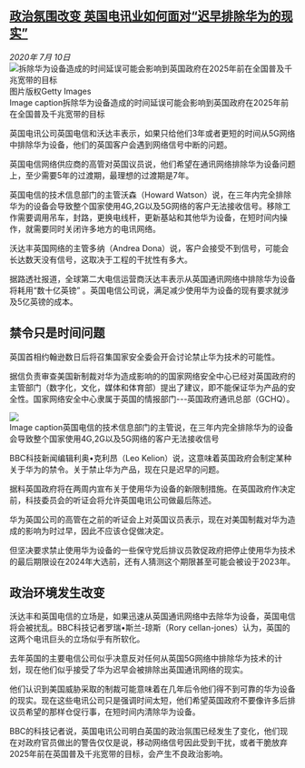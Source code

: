 <!--1594421197000-->
[政治氛围改变 英国电讯业如何面对“迟早排除华为的现实”](http://www.bbc.com/zhongwen/simp/uk-53366320)
------

<div><i>2020年 7月 10日</i></div><div><div class="story-body__inner" property="articleBody"><div class="media-landscape has-caption full-width lead"><span class="image-and-copyright-container"><img class="js-image-replace" alt="拆除华为设备造成的时间延误可能会影响到英国政府在2025年前在全国普及千兆宽带的目标" src="https://images.weserv.nl/?url=ichef.bbci.co.uk/news/640/cpsprodpb/13A4E/production/_113326408_462f6379-14d5-4236-a459-5549ba65a05e.jpg"><span class="off-screen">图片版权</span><span class="story-image-copyright">Getty Images</span></span><figcaption class="media-caption"><span class="off-screen">Image caption</span><span class="media-caption__text">拆除华为设备造成的时间延误可能会影响到英国政府在2025年前在全国普及千兆宽带的目标</span></figcaption></div><p class="story-body__introduction">英国电讯公司英国电信和沃达丰表示，如果只给他们3年或者更短的时间从5G网络中排除华为设备，他们的英国客户会遇到网络信号中断的问题。</p><div id="bbccom_mpu_3" class="bbccom_slot mpu-ad" aria-hidden="true"><div class="bbccom_advert"></div></div><p>英国电信网络供应商的高管对英国议员说，他们希望在通讯网络排除华为设备问题上，至少需要5年的过渡期，最理想的过渡期是7年。</p><p>英国电信的技术信息部门的主管沃森（Howard Watson）说，在三年内完全排除华为的设备会导致整个国家使用4G,2G以及5G网络的客户无法接收信号。移除工作需要调用吊车，封路，更换电线杆，更新基站和其他华为设备，在短时间内操作，就需要同时关闭许多地方的电讯网络。</p><div id="bbccom_mpu_1_2" class="bbccom_slot mpu-ad" aria-hidden="true"><div class="bbccom_advert"></div></div><p>沃达丰英国网络的主管多纳（Andrea Dona）说，客户会接受不到信号，可能会长达数天没有信号，这取决于工程的干扰性有多大。</p><p>据路透社报道，全球第二大电信运营商沃达丰表示从英国通讯网络中排除华为设备将耗用“数十亿英镑” 。英国电信公司说，满足减少使用华为设备的现有要求就涉及5亿英镑的成本。</p><h2 class="story-body__crosshead">禁令只是时间问题</h2><p>英国首相约翰逊数日后将召集国家安全委会开会讨论禁止华为技术的可能性。</p><p>据信负责审查美国新制裁对华为造成影响的的国家网络安全中心已经对英国政府的主管部门（数字化，文化，媒体和体育部）提出了建议，即不能保证华为产品的安全性。国家网络安全中心隶属于英国的情报部门---英国政府通讯总部（GCHQ）。</p><div class="media-landscape has-caption full-width"><span class="image-and-copyright-container"><img src="https://images.weserv.nl/?url=ichef.bbci.co.uk/news/640/cpsprodpb/EC2E/production/_113326406_127b4359-d32b-447b-8796-d17e3f19d9f6.jpg"><br></span><figcaption class="media-caption"><span class="off-screen">Image caption</span><span class="media-caption__text">英国电信的技术信息部门的主管说，在三年内完全排除华为的设备会导致整个国家使用4G,2G以及5G网络的客户无法接收信号</span></figcaption></div><p>BBC科技新闻编辑利奥•克利昂（Leo Kelion）说，这意味着英国政府会制定某种关于华为的禁令。关于禁止华为产品，现在只是迟早的问题。</p><p>据料英国政府将在两周内宣布关于使用华为设备的新限制措施。在英国政府作决定前，科技委员会的听证会将允许英国电讯公司做最后陈述。</p><p>华为英国公司的高管在之前的听证会上对英国议员表示，现在对美国制裁对华为造成的影响为时过早，因此不应该仓促做决定。</p><p>但坚决要求禁止使用华为设备的一些保守党后排议员敦促政府把停止使用华为技术的最后期限设在2024年大选前，还有人猜测这个期限甚至可能会被设于2023年。</p><h2 class="story-body__crosshead">政治环境发生改变</h2><p>沃达丰和英国电信的立场是，如果迅速从英国通讯网络中去除华为设备，英国电信将会被扰乱。BBC科技记者罗瑞•斯兰-琼斯（Rory cellan-jones）认为，英国的这两个电讯巨头的立场似乎有所软化。</p><p>去年英国的主要电信公司似乎决意反对任何从英国5G网络中排除华为技术的计划，现在他们似乎接受了华为迟早会被排除出英国通讯网络的现实。</p><p>他们认识到美国威胁采取的制裁可能意味着在几年后令他们得不到可靠的华为设备的现实。现在这些电讯公司只是强调时间太短，他们希望英国政府不要像许多后排议员希望的那样仓促行事，在短时间内清除华为设备。</p><p>BBC的科技记者说，英国电讯公司明白英国的政治氛围已经发生了变化，他们现在对政府官员做出的警告仅仅是说，移动网络信号因此受到干扰，或者干脆放弃2025年前在英国普及千兆宽带的目标，会产生不良政治影响。</p></div></div>
